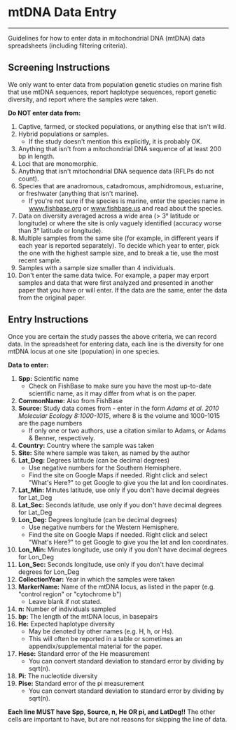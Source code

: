 # mtDNA Data Entry
---

Guidelines for how to enter data in mitochondrial DNA (mtDNA) data spreadsheets (including filtering criteria).

## Screening Instructions

We only want to enter data from population genetic studies on marine fish that use mtDNA sequences, report haplotype sequences, report genetic diversity, and report where the samples were taken.

**Do NOT enter data from:**
1. Captive, farmed, or stocked populations, or anything else that isn't wild.
2. Hybrid populations or samples.
    * If the study doesn't mention this explicitly, it is probably OK.
3. Anything that isn't from a mitochondrial DNA sequence of at least 200 bp in length.
4. Loci that are monomorphic.
5. Anything that isn't mitochondrial DNA sequence data (RFLPs do not count).
6. Species that are anadromous, catadromous, amphidromous, estuarine, or freshwater (anything that isn't marine).
    * If you're not sure if the species is marine, enter the species name in www.fishbase.org or www.fishbase.us and read about the species.
7. Data on diversity averaged across a wide area (> 3° latitude or longitude) or where the site is only vaguely identified (accuracy worse than 3° latitude or longitude).
8. Multiple samples from the same site (for example, in different years if each year is reported separately). To decide which year to enter, pick the one with the highest sample size, and to break a tie, use the most recent sample.
9. Samples with a sample size smaller than 4 individuals.
10. Don't enter the same data twice. For example, a paper may erport samples and data that were first analyzed and presented in another paper that you have or will enter. If the data are the same, enter the data from the original paper.

## Entry Instructions

Once you are certain the study passes the above criteria, we can record data. In the spreadsheet for entering data, each line is the diversity for one mtDNA locus at one site (population) in one species.

**Data to enter:**
1. **Spp:** Scientific name
    * Check on FishBase to make sure you have the most up-to-date scientific name, as it may differ from what is on the paper.
2. **CommonName:** Also from FishBase
3. **Source:** Study data comes from - enter in the form *Adams et al. 2010 Molecular Ecology 8:1000-1015*, where 8 is the volume and 1000-1015 are the page numbers
    * If only one or two authors, use a citation similar to Adams, or Adams & Benner, respectively.
4. **Country:** Country where the sample was taken
5. **Site:** Site where sample was taken, as named by the author
6. **Lat_Deg:** Degrees latitude (can be decimal degrees)
    * Use negative numbers for the Southern Hemisphere.
    * Find the site on Google Maps if needed. Right click and select "What's Here?" to get Google to give you the lat and lon coordinates.
7. **Lat_Min:** Minutes latitude, use only if you don't have decimal degrees for Lat_Deg
8. **Lat_Sec:** Seconds latitude, use only if you don't have decimal degrees for Lat_Deg
9. **Lon_Deg:** Degrees longitude (can be decimal degrees)
    * Use negative numbers for the Western Hemisphere.
    * Find the site on Google Maps if needed. Right click and select "What's Here?" to get Google to give you the lat and lon coordinates.
10. **Lon_Min:** Minutes longitude, use only if you don't have decimal degrees for Lon_Deg
11. **Lon_Sec:** Seconds longitude, use only if you don't have decimal degrees for Lon_Deg
12. **CollectionYear:** Year in which the samples were taken
13. **MarkerName:** Name of the mtDNA locus, as listed in the paper (e.g. "control region" or "cytochrome b")
    * Leave blank if not stated.
14. **n:** Number of individuals sampled
15. **bp:** The length of the mtDNA locus, in basepairs
16. **He:** Expected haplotype diversity
    * May be denoted by other names (e.g. H, h, or Hs).
    * This will often be reported in a table or sometimes an appendix/supplemental material for the paper.
17. **Hese:** Standard error of the He measurement
    * You can convert standard deviation to standard error by dividing by sqrt(n).
18. **Pi:** The nucleotide diversity
19. **Pise:** Standard error of the pi measurement
    * You can convert standard deviation to standard error by dividing by sqrt(n).

**Each line MUST have Spp, Source, n, He OR pi, and LatDeg!!** The other cells are important to have, but are not reasons for skipping the line of data.

